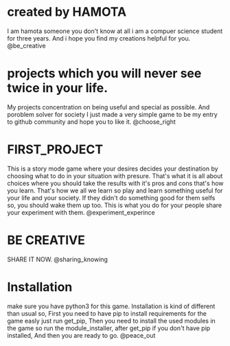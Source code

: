 # created by HAMOTA
I am hamota someone you don't know at all i am a compuer science student for three years.
And i hope you find my creations helpful for you.
@be_creative

# projects which you will never see twice in your life.
My projects concentration on being useful and special as possible.
And poroblem solver for society
I just made a very simple game to be my entry to github community and hope you to like it.
@choose_right

# FIRST_PROJECT
This is a story mode game where your desires decides your destination by choosing what to do in your situation with presure.
That's what it is all about choices where you should take the results with it's pros and cons that's how you learn.
That's how we all we learn so play and learn something useful for your life and your society.
If they didn't do something good for them selfs so, you should wake them up too.
This is what you do for your people share your experiment with them.
@experiment_experince

# BE CREATIVE
SHARE IT NOW.
@sharing_knowing

# Installation
make sure you have python3 for this game.
Installation is kind of different than usual so,
First you need to have pip to install requirements for the game easly just run get_pip,
Then you need to install the used modules in the game so run the module_installer,
after get_pip if you don't have pip installed,
And then you are ready to go.
@peace_out
